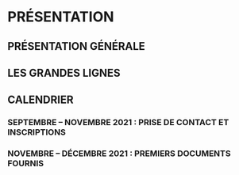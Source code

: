 # PRÉSENTATION

## PRÉSENTATION GÉNÉRALE
## LES GRANDES LIGNES
## CALENDRIER
### SEPTEMBRE – NOVEMBRE 2021 : PRISE DE CONTACT ET INSCRIPTIONS
### NOVEMBRE – DÉCEMBRE 2021 : PREMIERS DOCUMENTS FOURNIS
